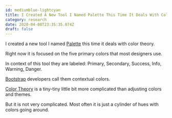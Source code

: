 ```yaml
---
id: mediumblue-lightcyan
title: I Created A New Tool I Named Palette This Time It Deals With Color Theory Right Now It Is Focused On The Five Primary Colors Tha
category: research
date: 2020-04-08T23:35:35.074Z
draft: false
---
```


I created a new tool I named [Palette][1] this time it deals with color theory.

Right now it is focused on the five primary colors that most designers use.

In context of this tool they are labeled: Primary, Secondary, Success, Info, Warning, Danger.

[Bootstrap][2] developers call them contextual colors.

[Color Theory][3] is a tiny-tiny little bit more complicated than adjusting colors and themes.

But it is not very complicated. Most often it is just a cylinder of hues with colors going around.

[1]: /palette
[2]: https://getbootstrap.com/
[3]: https://www.youtube.com/watch?v=NN5h6Uwtqzw